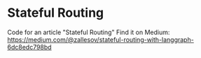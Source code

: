 # Stateful Routing 

Code for an article "Stateful Routing" 
Find it on Medium: https://medium.com/@zallesov/stateful-routing-with-langgraph-6dc8edc798bd

